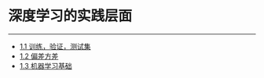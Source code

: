 # 深度学习的实践层面

---

- [1.1 训练，验证，测试集](./1.1-训练，验证，测试集.md)
- [1.2 偏差方差](./1.2-偏差方差.md)
- [1.3 机器学习基础](./1.3-机器学习基础.md)
